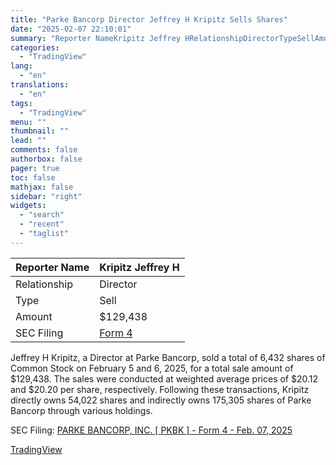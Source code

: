 ```yaml
---
title: "Parke Bancorp Director Jeffrey H Kripitz Sells Shares"
date: "2025-02-07 22:10:01"
summary: "Reporter NameKripitz Jeffrey HRelationshipDirectorTypeSellAmount$129,438SEC FilingForm 4Jeffrey H Kripitz, a Director at Parke Bancorp, sold a total of 6,432 shares of Common Stock on February 5 and 6, 2025, for a total sale amount of $129,438. The sales were conducted at weighted average prices of $20.12 and $20.20 per share, respectively...."
categories:
  - "TradingView"
lang:
  - "en"
translations:
  - "en"
tags:
  - "TradingView"
menu: ""
thumbnail: ""
lead: ""
comments: false
authorbox: false
pager: true
toc: false
mathjax: false
sidebar: "right"
widgets:
  - "search"
  - "recent"
  - "taglist"
---
```


| Reporter Name | Kripitz Jeffrey H |
| --- | --- |
| Relationship | Director |
| Type | Sell |
| Amount | $129,438 |
| SEC Filing | [Form 4](https://www.sec.gov/Archives/edgar/data/1324062/000131539925000009/xslF345X05/wk-form4_1738937110.xml) |

Jeffrey H Kripitz, a Director at Parke Bancorp, sold a total of 6,432 shares of Common Stock on February 5 and 6, 2025, for a total sale amount of $129,438. The sales were conducted at weighted average prices of $20.12 and $20.20 per share, respectively. Following these transactions, Kripitz directly owns 54,022 shares and indirectly owns 175,305 shares of Parke Bancorp through various holdings.

SEC Filing: [PARKE BANCORP, INC. [ PKBK ] - Form 4 - Feb. 07, 2025](https://www.sec.gov/Archives/edgar/data/1324062/000131539925000009/xslF345X05/wk-form4_1738937110.xml)

[TradingView](https://www.tradingview.com/news/tradingview:83c9652aa577a:0-parke-bancorp-director-jeffrey-h-kripitz-sells-shares/)
